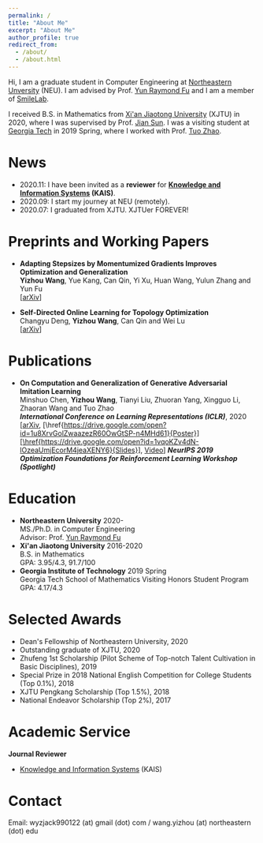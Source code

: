 ```yaml
---
permalink: /
title: "About Me"
excerpt: "About Me"
author_profile: true
redirect_from: 
  - /about/
  - /about.html
---
```

Hi, I am a graduate student in Computer Engineering at [Northeastern Unversity](https://www.northeastern.edu/) (NEU). I am advised by Prof. [Yun Raymond Fu](http://www1.ece.neu.edu/~yunfu/) and I am a member of [SmileLab](https://web.northeastern.edu/smilelab/). 

I received  B.S. in Mathematics from [Xi'an Jiaotong University](http://en.xjtu.edu.cn/index.htm) (XJTU) in 2020, where I was supervised by Prof. [Jian Sun](http://gr.xjtu.edu.cn/web/jiansun). I was a visiting student at [Georgia Tech](https://www.gatech.edu/) in 2019 Spring, where I worked with Prof. [Tuo Zhao](https://www2.isye.gatech.edu/~tzhao80/). 

# News
* 2020.11: I have been invited as a **reviewer** for **[Knowledge and Information Systems](https://www.springer.com/journal/10115) (KAIS)**.
* 2020.09: I start my journey at NEU (remotely).
* 2020.07: I graduated from XJTU. XJTUer FOREVER! 

Preprints and Working Papers
=====
* **Adapting Stepsizes by Momentumized Gradients Improves Optimization and Generalization**  
**Yizhou Wang**, Yue Kang, Can Qin, Yi Xu, Huan Wang, Yulun Zhang and Yun Fu  
[[arXiv](https://arxiv.org/pdf/2106.11514.pdf)]  

* **Self-Directed Online Learning for Topology Optimization**  
Changyu Deng, **Yizhou Wang**, Can Qin and Wei Lu  
[[arXiv](https://arxiv.org/pdf/2002.01927.pdf)]

Publications
======
* **On Computation and Generalization of Generative Adversarial Imitation Learning**  
Minshuo Chen, **Yizhou Wang**, Tianyi Liu, Zhuoran Yang, Xingguo Li, Zhaoran Wang and Tuo Zhao  
***International Conference on Learning Representations (ICLR)***, 2020 [[arXiv](https://arxiv.org/pdf/2001.02792.pdf), [\href{https://drive.google.com/open?id=1u8XrvGolZwaazezR60OwGtSP-n4MHd61}{Poster}][\href{https://drive.google.com/open?id=1vqoKZv4dN-lOzeaUmjEcorM4jeaXENY6}{Slides}], [Video](https://iclr.cc/virtual_2020/poster_BJl-5pNKDB.html)] 
***NeurIPS 2019 Optimization Foundations for Reinforcement Learning Workshop (Spotlight)***

Education
======
* **Northeastern University**  2020-  
MS./Ph.D. in Computer Engineering  
Advisor: Prof. [Yun Raymond Fu](http://www1.ece.neu.edu/~yunfu/)
* **Xi'an Jiaotong University**  2016-2020  
B.S. in Mathematics  
GPA: 3.95/4.3, 91.7/100
* **Georgia Institute of Technology**  2019 Spring  
Georgia Tech School of Mathematics Visiting Honors Student Program  
GPA: 4.17/4.3
  

Selected Awards 
======
* Dean's Fellowship of Northeastern University, 2020
* Outstanding graduate of XJTU, 2020
* Zhufeng 1st Scholarship (Pilot Scheme of Top-notch Talent Cultivation in Basic Disciplines), 2019
* Special Prize in 2018 National English Competition for College Students (Top 0.1%), 2018
* XJTU Pengkang Scholarship (Top 1.5%), 2018
* National Endeavor Scholarship (Top 2%), 2017

Academic Service
======
**Journal Reviewer**  
* [Knowledge and Information Systems](https://www.springer.com/journal/10115) (KAIS)
  

Contact
=====
Email: wyzjack990122 (at) gmail (dot) com / wang.yizhou (at) northeastern (dot) edu 
